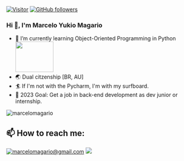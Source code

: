 

[![Visitor](https://visitor-badge.laobi.icu/badge?page_id=marcelomagario.marcelomagario)](https://github.com/marcelomagario) [![GitHub followers](https://img.shields.io/github/followers/marcelomagario.svg?style=social&label=Follow)](https://github.com/marcelomagario?tab=followers)

### Hi 👋, I'm Marcelo Yukio Magario 

- 🌱 I’m currently learning Object-Oriented Programming in Python <img src="https://cdn.jsdelivr.net/gh/devicons/devicon/icons/python/python-original-wordmark.svg" width="100" height="80" />
- 🌏 Dual citzenship [BR, AU] 
- 🏄 If I'm not with the Pycharm, I'm with my surfboard.
- 🎯 2023 Goal: Get a job in back-end development as dev junior or internship.  
<!--
**marcelomagario/marcelomagario** is a ✨ _special_ ✨ repository because its `README.md` (this file) appears on your GitHub profile.

Here are some ideas to get you started:

- 🔭 I’m currently working on ...
- 🌱 I’m currently learning ...
- 👯 I’m looking to collaborate on ...
- 🤔 I’m looking for help with ...
- 💬 Ask me about ...
- 📫 How to reach me: ...
- 😄 Pronouns: ...
- ⚡ Fun fact: ...
-->
<p><img src="https://github-readme-stats.vercel.app/api/top-langs?username=marcelomagario&show_icons=true&theme=dark&locale=en&layout=compact" alt="marcelomagario" /></p>

<p>
<h2>📫 How to reach me:</h2>

<a href="mailto:marcelomagario@gmail.com">![marcelomagario@gmail.com](https://img.shields.io/badge/Gmail-D14836?style=for-the-badge&logo=gmail&logoColor=white)</a>
[<img src="https://img.shields.io/badge/Instagram-E4405F?style=for-the-badge&logo=instagram&logoColor=white"/>](https://www.instagram.com/marcelomagario/)

<!-- <a href="https://www.linkedin.com/in/marcelomagario/">![LinkedIn](https://img.shields.io/badge/LinkedIn-0077B5?style=for-the-badge&logo=linkedin&logoColor=white)</a> -->
</p>
